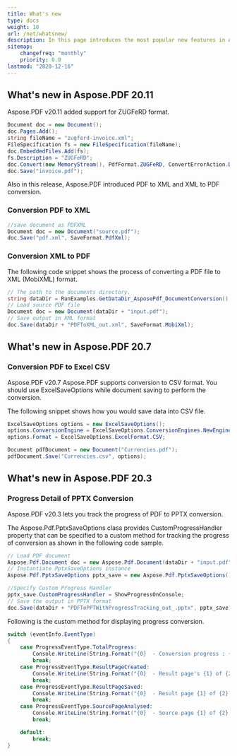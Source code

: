 ```yaml
---
title: What's new
type: docs
weight: 10
url: /net/whatsnew/
description: In this page introduces the most popular new features in Aspose.PDF for .NET that have been introduced in recent releases.
sitemap:
    changefreq: "monthly"
    priority: 0.8
lastmod: "2020-12-16"
---
```


## What's new in Aspose.PDF 20.11

Aspose.PDF v20.11 added support for ZUGFeRD format.

```csharp
Document doc = new Document();
doc.Pages.Add();
string fileName = "zugferd-invoice.xml";
FileSpecification fs = new FileSpecification(fileName);
doc.EmbeddedFiles.Add(fs);
fs.Description = "ZUGFeRD";
doc.Convert(new MemoryStream(), PdfFormat.ZUGFeRD, ConvertErrorAction.Delete);
doc.Save("invoice.pdf");
```

Also in this release, Aspose.PDF introduced PDF to XML and XML to PDF conversion.

### Conversion PDF to XML

```csharp
//save document as PDFXML
Document doc = new Document("source.pdf");
doc.Save("pdf.xml", SaveFormat.PdfXml);
```

### Conversion XML to PDF

The following code snippet shows the process of converting a PDF file to XML (MobiXML) format.

```csharp
// The path to the documents directory.
string dataDir = RunExamples.GetDataDir_AsposePdf_DocumentConversion();            
// Load source PDF file
Document doc = new Document(dataDir + "input.pdf");
// Save output in XML format
doc.Save(dataDir + "PDFToXML_out.xml", SaveFormat.MobiXml);
```

## What's new in Aspose.PDF 20.7

### Conversion PDF to Excel CSV

Aspose.PDF v20.7 Aspose.PDF supports conversion to CSV format.
You should use ExcelSaveOptions while document saving to perform the conversion.

The following snippet shows how you would save data into CSV file.

```csharp
ExcelSaveOptions options = new ExcelSaveOptions();
options.ConversionEngine = ExcelSaveOptions.ConversionEngines.NewEngine;
options.Format = ExcelSaveOptions.ExcelFormat.CSV;

Document pdfDocument = new Document("Currencies.pdf");
pdfDocument.Save("Currencies.csv", options);  
```

## What's new in Aspose.PDF  20.3

### Progress Detail of PPTX Conversion

Aspose.PDF v20.3 lets you track the progress of PDF to PPTX conversion.

The Aspose.Pdf.PptxSaveOptions class provides CustomProgressHandler property that can be specified to a custom method for tracking the progress of conversion as shown in the following code sample.

```csharp
// Load PDF document
Aspose.Pdf.Document doc = new Aspose.Pdf.Document(dataDir + "input.pdf");
// Instantiate PptxSaveOptions instance
Aspose.Pdf.PptxSaveOptions pptx_save = new Aspose.Pdf.PptxSaveOptions();

//Specify Custom Progress Handler
pptx_save.CustomProgressHandler = ShowProgressOnConsole;
// Save the output in PPTX format
doc.Save(dataDir + "PDFToPPTWithProgressTracking_out_.pptx", pptx_save);
```

Following is the custom method for displaying progress conversion.

```csharp
switch (eventInfo.EventType)
{
    case ProgressEventType.TotalProgress:
        Console.WriteLine(String.Format("{0}  - Conversion progress : {1}% .", DateTime.Now.TimeOfDay, eventInfo.Value.ToString()));
        break;
    case ProgressEventType.ResultPageCreated:
        Console.WriteLine(String.Format("{0}  - Result page's {1} of {2} layout created.", DateTime.Now.TimeOfDay, eventInfo.Value.ToString(), eventInfo.MaxValue.ToString()));
        break;
    case ProgressEventType.ResultPageSaved:
        Console.WriteLine(String.Format("{0}  - Result page {1} of {2} exported.", DateTime.Now.TimeOfDay, eventInfo.Value.ToString(), eventInfo.MaxValue.ToString()));
        break;
    case ProgressEventType.SourcePageAnalysed:
        Console.WriteLine(String.Format("{0}  - Source page {1} of {2} analyzed.", DateTime.Now.TimeOfDay, eventInfo.Value.ToString(), eventInfo.MaxValue.ToString()));
        break;

    default:
        break;
}
```
